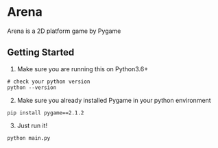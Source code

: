 # **Arena**
Arena is a 2D platform game by Pygame
## Getting Started
1. Make sure you are running this on Python3.6+
```shell
# check your python version
python --version
```
2. Make sure you already installed Pygame in your python environment
```shell
pip install pygame==2.1.2
```
3. Just run it!
```shell
python main.py
```
